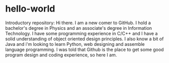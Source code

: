 # hello-world
Introductory repository:
Hi there. I am a new comer to GitHub. I hold a bachelor's degree in Physics and an associate's degree in Information Technology. I have some programming experience in C/C++ and I have a solid understanding of object oriented design principles. I also know a bit of Java and i'm looking to learn Python, web designing and assemble language programming. I was told that Github is the place to get some good program design and coding experience, so here I am.
